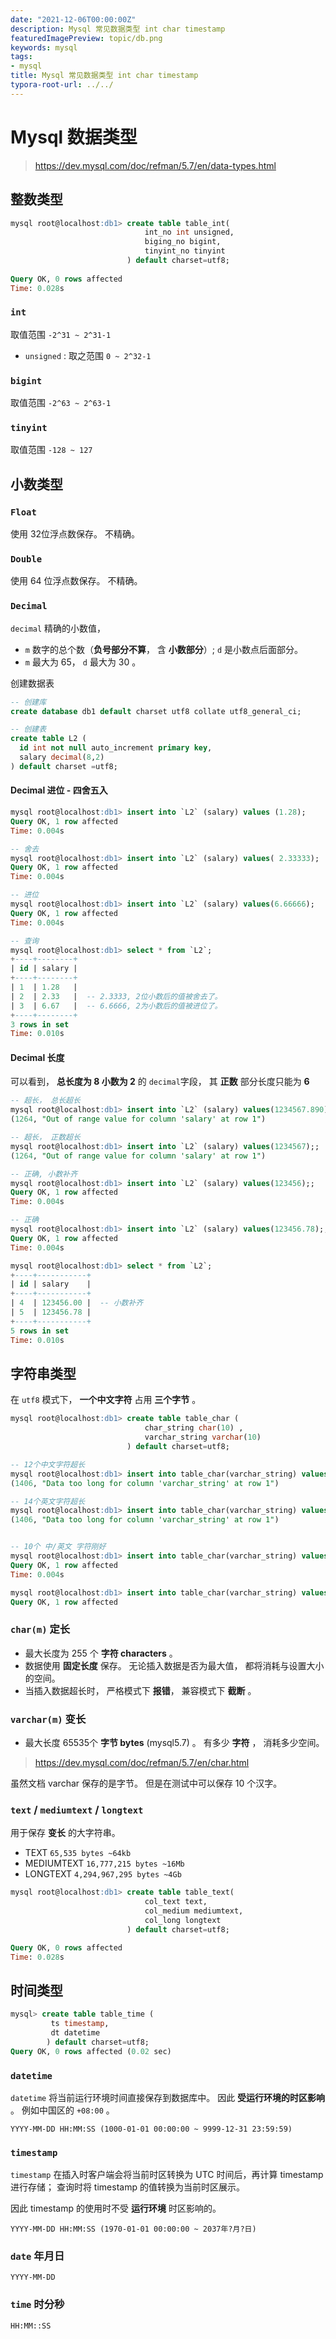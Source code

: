 ```yaml
---
date: "2021-12-06T00:00:00Z"
description: Mysql 常见数据类型 int char timestamp
featuredImagePreview: topic/db.png
keywords: mysql
tags:
- mysql
title: Mysql 常见数据类型 int char timestamp
typora-root-url: ../../
---
```


# Mysql 数据类型

> https://dev.mysql.com/doc/refman/5.7/en/data-types.html



## 整数类型

```sql
mysql root@localhost:db1> create table table_int(
                              int_no int unsigned,
                              biging_no bigint,
                              tinyint_no tinyint
                          ) default charset=utf8;
                          
Query OK, 0 rows affected
Time: 0.028s
```



### `int`

取值范围 `-2^31 ~ 2^31-1`

+ `unsigned` : 取之范围 `0 ~ 2^32-1`

### `bigint`

取值范围 `-2^63 ~ 2^63-1`



### `tinyint`

取值范围 `-128 ~ 127`

## 小数类型



### `Float`

使用 32位浮点数保存。 不精确。

### `Double`

使用 64 位浮点数保存。 不精确。



### `Decimal`

`decimal` 精确的小数值，

+  `m` 数字的总个数（**负号部分不算**， 含 **小数部分**）; `d` 是小数点后面部分。
+  `m` 最大为 65， `d` 最大为 30 。





创建数据表

```sql
-- 创建库
create database db1 default charset utf8 collate utf8_general_ci;

-- 创建表
create table L2 ( 
  id int not null auto_increment primary key, 
  salary decimal(8,2) 
) default charset =utf8;

```





#### Decimal 进位 - 四舍五入

```sql
mysql root@localhost:db1> insert into `L2` (salary) values (1.28);
Query OK, 1 row affected
Time: 0.004s

-- 舍去
mysql root@localhost:db1> insert into `L2` (salary) values( 2.33333);
Query OK, 1 row affected
Time: 0.004s

-- 进位
mysql root@localhost:db1> insert into `L2` (salary) values(6.66666);
Query OK, 1 row affected
Time: 0.004s

-- 查询
mysql root@localhost:db1> select * from `L2`;
+----+--------+
| id | salary |
+----+--------+
| 1  | 1.28   |
| 2  | 2.33   |  -- 2.3333, 2位小数后的值被舍去了。
| 3  | 6.67   |  -- 6.6666, 2为小数后的值被进位了。
+----+--------+
3 rows in set
Time: 0.010s
```



####  Decimal 长度

可以看到，  **总长度为 8 小数为 2** 的 `decimal`字段， 其 **正数** 部分长度只能为 **6** 

```sql
-- 超长， 总长超长
mysql root@localhost:db1> insert into `L2` (salary) values(1234567.890);
(1264, "Out of range value for column 'salary' at row 1")

-- 超长， 正数超长
mysql root@localhost:db1> insert into `L2` (salary) values(1234567);;
(1264, "Out of range value for column 'salary' at row 1")

-- 正确, 小数补齐
mysql root@localhost:db1> insert into `L2` (salary) values(123456);;
Query OK, 1 row affected
Time: 0.004s

-- 正确
mysql root@localhost:db1> insert into `L2` (salary) values(123456.78);;
Query OK, 1 row affected
Time: 0.004s

mysql root@localhost:db1> select * from `L2`;
+----+-----------+
| id | salary    |
+----+-----------+
| 4  | 123456.00 |  -- 小数补齐
| 5  | 123456.78 |
+----+-----------+
5 rows in set
Time: 0.010s
```

 

## 字符串类型

在  `utf8` 模式下， **一个中文字符** 占用 **三个字节** 。

```sql
mysql root@localhost:db1> create table table_char (
                              char_string char(10) ,
                              varchar_string varchar(10)
                          ) default charset=utf8;
```



```sql
-- 12个中文字符超长
mysql root@localhost:db1> insert into table_char(varchar_string) values ("无论插入数据是否为最大");
(1406, "Data too long for column 'varchar_string' at row 1")

-- 14个英文字符超长
mysql root@localhost:db1> insert into table_char(varchar_string) values ("12345678901234");
(1406, "Data too long for column 'varchar_string' at row 1")


-- 10个 中/英文 字符刚好
mysql root@localhost:db1> insert into table_char(varchar_string) values ("无论插入数据是否为最");
Query OK, 1 row affected
Time: 0.004s

mysql root@localhost:db1> insert into table_char(varchar_string) values ("1234567890");
Query OK, 1 row affected
```



### `char(m)` 定长

+ 最大长度为 255 个 **字符 characters** 。
+ 数据使用 **固定长度** 保存。 无论插入数据是否为最大值， 都将消耗与设置大小的空间。
+ 当插入数据超长时， 严格模式下 **报错**， 兼容模式下 **截断** 。

### `varchar(m)` 变长

+ 最大长度 65535个 **字节 bytes** (mysql5.7)  。 有多少 **字符**  ， 消耗多少空间。

> https://dev.mysql.com/doc/refman/5.7/en/char.html

虽然文档 varchar 保存的是字节。 但是在测试中可以保存 10 个汉字。

### `text` / `mediumtext` / `longtext`

用于保存 **变长** 的大字符串。

- TEXT `65,535 bytes ~64kb`
- MEDIUMTEXT `16,777,215 bytes ~16Mb`
- LONGTEXT `4,294,967,295 bytes ~4Gb`

```sql
mysql root@localhost:db1> create table table_text(
                              col_text text,
                              col_medium mediumtext,
                              col_long longtext
                          ) default charset=utf8;

Query OK, 0 rows affected
Time: 0.028s
```



## 时间类型



```sql
mysql> create table table_time (
         ts timestamp,
         dt datetime
     	) default charset=utf8;
Query OK, 0 rows affected (0.02 sec)
```



### `datetime`

`datetime` 将当前运行环境时间直接保存到数据库中。  因此 **受运行环境的时区影响** 。 例如中国区的 `+08:00` 。

```
YYYY-MM-DD HH:MM:SS (1000-01-01 00:00:00 ~ 9999-12-31 23:59:59)
```

### `timestamp`

`timestamp` 在插入时客户端会将当前时区转换为 UTC 时间后，再计算 timestamp 进行存储；  查询时将 timestamp 的值转换为当前时区展示。

因此 timestamp 的使用时不受 **运行环境** 时区影响的。

```
YYYY-MM-DD HH:MM:SS (1970-01-01 00:00:00 ~ 2037年?月?日)
```



### `date` 年月日

```
YYYY-MM-DD
```



### `time` 时分秒

```
HH:MM::SS
```


